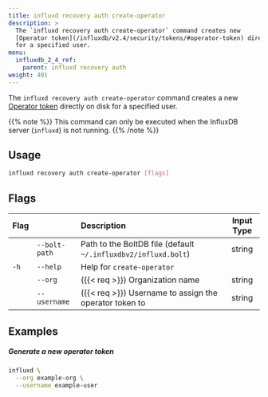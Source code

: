 ```yaml
---
title: influxd recovery auth create-operator
description: >
  The `influxd recovery auth create-operator` command creates new
  [Operator token](/influxdb/v2.4/security/tokens/#operator-token) directly on disk
  for a specified user.
menu:
  influxdb_2_4_ref:
    parent: influxd recovery auth
weight: 401
---
```


The `influxd recovery auth create-operator` command creates a new
[Operator token](/influxdb/v2.4/security/tokens/#operator-token) directly on disk
for a specified user.

{{% note %}}
This command can only be executed when the InfluxDB server (`influxd`) is not running.
{{% /note %}}

## Usage
```sh
influxd recovery auth create-operator [flags]
```

## Flags
| Flag |               | Description                                                    | Input Type |
| :--- | :------------ | :------------------------------------------------------------- | :--------: |
|      | `--bolt-path` | Path to the BoltDB file (default `~/.influxdbv2/influxd.bolt`) |   string   |
| `-h` | `--help`      | Help for `create-operator`                                     |            |
|      | `--org`       | ({{< req >}}) Organization name                                |   string   |
|      | `--username`  | ({{< req >}}) Username to assign the operator token to         |   string   |

## Examples

##### Generate a new operator token
```sh
influxd \
  --org example-org \
  --username example-user
```